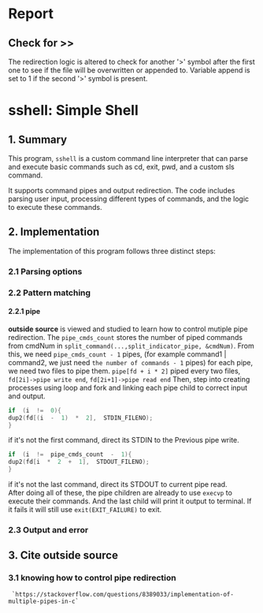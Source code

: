 # Report

## Check for >>
The redirection logic is altered to check for another '>' symbol after 
the first one to see if the file will be overwritten or appended to.
Variable append is set to 1 if the second '>' symbol is present.

# sshell: Simple Shell
## 1. Summary
This program, `sshell` is a custom command line interpreter that can parse and execute basic commands such as cd, exit, pwd, and a custom sls command. 

It supports command pipes and output redirection. The code includes parsing user input, processing different types of commands, and the logic to execute these commands.

## 2. Implementation
The implementation of this program follows three distinct steps:
### 2.1 Parsing options
### 2.2 Pattern matching
#### 2.2.1 pipe
__outside source__ is viewed and studied to learn how to control mutiple pipe redirection. 
The `pipe_cmds_count` stores the number of piped commands from cmdNum in `split_command(...,split_indicator_pipe, &cmdNum)`. 
From this, we need `pipe_cmds_count - 1` pipes, (for example command1 | command2, we just need `the number of commands - 1` pipes)
for each pipe, we need two files to pipe them.
`pipe[fd + i * 2]` piped every two files, `fd[2i]->pipe write end`, `fd[2i+1]->pipe read end`
Then, step into creating processes using loop and fork and linking each pipe child to correct input and output.
```c
if  (i  !=  0){
dup2(fd[(i  -  1)  *  2],  STDIN_FILENO);
}
```
if it's not the first command, direct its STDIN to the Previous pipe write.
```c
if  (i  !=  pipe_cmds_count  -  1){
dup2(fd[i  *  2  +  1],  STDOUT_FILENO);
}
```
if it's not the last command, direct its STDOUT to current pipe read.  
After doing all of these, the pipe children are already to use `execvp` to execute their commands. And the last child will print it output to terminal. If it fails it will still use `exit(EXIT_FAILURE)` to exit.

### 2.3 Output and error

## 3. Cite outside source
### 3.1 knowing how to control pipe redirection
     `https://stackoverflow.com/questions/8389033/implementation-of-multiple-pipes-in-c`
